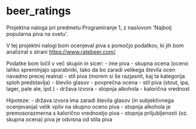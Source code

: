 # beer_ratings

Projektna naloga pri predmetu Programiranje 1, z naslovom 'Najbolj popularna piva na svetu'.

V tej projektni nalogi bom ocenjeval piva s pomočjo podatkov, ki jih bom analiziral s strani https://www.ratebeer.com/.

Podatke bom ločil v več skupin in sicer:
	- ime piva
	- skupna ocena (oceno lahko spreminjajo uporabniki, tako da bo zaradi velikega števila ocen navadno precej realna)
	- stil piva (morem si še razjasnit, kaj ta kategorija sploh predstavlja)
	- število glasov
	- povprečna ocena
	- stil piva (stout, ipa, lager, pale ale, ipd.)
	- država izvora
	- stopnja alkohola
	- kalorična vrednost

Hipoteze:
	- država izvora ima zaradi števila glasov (in subjektivnega ocenjevanja) velik vpliv na skupno oceno piva
	- stopnja alkohola je premosorazmerna s kalorično vrednostjo piva
	- stopnja priljubljenosti (oz. skupna ocena) piva je odvisna od stila piva